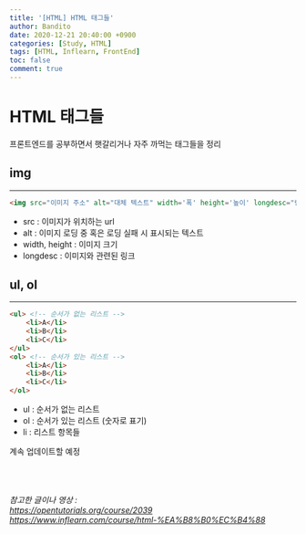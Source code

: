 ```yaml
---
title: '[HTML] HTML 태그들'
author: Bandito
date: 2020-12-21 20:40:00 +0900
categories: [Study, HTML]
tags: [HTML, Inflearn, FrontEnd]
toc: false
comment: true
---
```


# HTML 태그들

프론트엔드를 공부하면서 햇갈리거나 자주 까먹는 태그들을 정리

## img
***
```html
<img src="이미지 주소" alt="대체 텍스트" width='폭' height='높이' longdesc="링크">
```
+ src : 이미지가 위치하는 url
+ alt : 이미지 로딩 중 혹은 로딩 실패 시 표시되는 텍스트
+ width, height : 이미지 크기
+ longdesc : 이미지와 관련된 링크 

## ul, ol 
***
```html
<ul> <!-- 순서가 없는 리스트 -->
    <li>A</li>
    <li>B</li>
    <li>C</li>
</ul>
<ol> <!-- 순서가 있는 리스트 -->
    <li>A</li>
    <li>B</li>
    <li>C</li>
</ol>
```
+ ul : 순서가 없는 리스트
+ ol : 순서가 있는 리스트 (숫자로 표기)
+ li : 리스트 항목들



계속 업데이트할 예정




<br/><br/><br/>
_참고한 글이나 영상 :_   
_<https://opentutorials.org/course/2039>_   
_<https://www.inflearn.com/course/html-%EA%B8%B0%EC%B4%88>_

